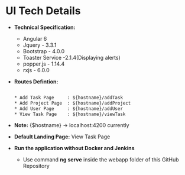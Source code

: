 # UI Tech Details

* **Technical Specification:** 
    
    * Angular 6
    * Jquery  - 3.3.1
    * Bootstrap - 4.0.0
    * Toaster Service -2.1.4(Displaying alerts) 
    * popper.js - 1.14.4
    * rxjs - 6.0.0

* **Routes Defintion:**
   
   ```html

   * Add Task Page     : ${hostname}/addTask
   * Add Project Page  : ${hostname}/addProject
   * Add User Page     : ${hostname}/addUser
   * View Task Page    : ${hostname}/viewTask

* **Note:** {$hostname} -> localhost:4200 currently

* **Default Landing Page:** View Task Page 
        
*  **Run the application without Docker and Jenkins**

    *  Use command **ng serve** inside the webapp folder of this GitHub Repository    




